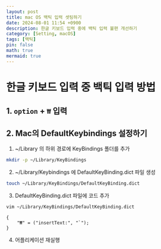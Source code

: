 ```yaml
---
layout: post
title: mac OS 백틱 입력 셋팅하기
date: 2024-08-01 11:54 +0900
description: 한글 키보드 입력 중에 백틱 입력 불편 개선하기
category: [Setting, macOS]
tags: [백틱]
pin: false
math: true
mermaid: true
---
```

# 한글 키보드 입력 중 백틱 입력 방법

## 1. `option` + `₩` 입력

## 2. Mac의 DefaultKeybindings 설정하기

1. ~/Library 의 하위 경로에 KeyBindings 폴더를 추가
```bash
mkdir -p ~/Library/KeyBindings
```
2. ~/Library/Keybindings 에 DefaultKeyBinding.dict 파일 생성
```bash
touch ~/Library/KeyBindings/DefaultKeyBinding.dict
```
3. DefaultKeyBinding.dict 파일에 코드 추가
```bash
vim ~/Library/KeyBindings/DefaultKeyBinding.dict
```
```
{
    "₩" = ("insertText:", "`");
}
```
4. 어플리케이션 재실행